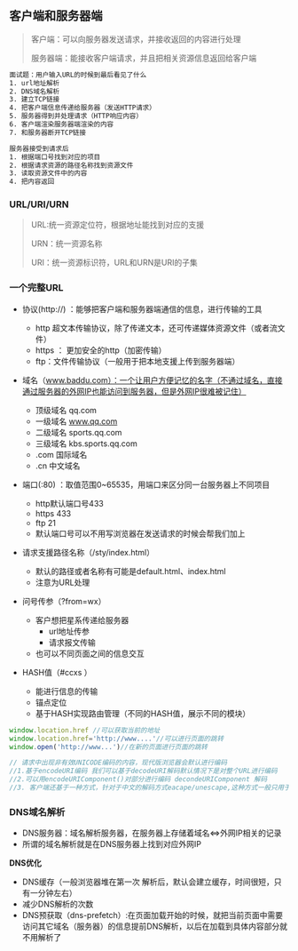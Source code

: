 ## 客户端和服务器端

> 客户端：可以向服务器发送请求，并接收返回的内容进行处理
>
> 服务器端：能接收客户端请求，并且把相关资源信息返回给客户端

~~~html
面试题：用户输入URL的时候到最后看见了什么
1. url地址解析
2. DNS域名解析
3. 建立TCP链接
4. 把客户端信息传递给服务器（发送HTTP请求）
5. 服务器得到并处理请求（HTTP响应内容）
6. 客户端渲染服务器端渲染的内容
7. 和服务器断开TCP链接

服务器接受到请求后
1. 根据端口号找到对应的项目
2. 根据请求资源的路径名称找到资源文件
3. 读取资源文件中的内容
4. 把内容返回
~~~

### URL/URI/URN

> URL:统一资源定位符，根据地址能找到对应的支援
>
> URN：统一资源名称
>
> URI：统一资源标识符，URL和URN是URI的子集

### 一个完整URL

- 协议(http://)  ：能够把客户端和服务器端通信的信息，进行传输的工具
  - http  超文本传输协议，除了传递文本，还可传递媒体资源文件（或者流文件）
  - https ： 更加安全的http（加密传输）
  - ftp：文件传输协议（一般用于把本地支援上传到服务器端）
- 域名（www.baddu.com）：一个让用户方便记忆的名字（不通过域名，直接通过服务器的外网IP也能访问到服务器，但是外网IP很难被记住）
  - 顶级域名 qq.com
  - 一级域名 www.qq.com
  - 二级域名 sports.qq.com
  - 三级域名 kbs.sports.qq.com
  - .com 国际域名
  - .cn 中文域名
- 端口(:80) ：取值范围0~65535，用端口来区分同一台服务器上不同项目
  - http默认端口号433
  - https 433
  - ftp 21
  - 默认端口号可以不用写浏览器在发送请求的时候会帮我们加上
- 请求支援路径名称（/sty/index.html）
  - 默认的路径或者名称有可能是default.html、index.html
  - 注意为URL处理
- 问号传参（?from=wx）
  - 客户想把星系传递给服务器
    - url地址传参
    - 请求报文传输
  - 也可以不同页面之间的信息交互

- HASH值（#ccxs ）
  - 能进行信息的传输
  - 锚点定位
  - 基于HASH实现路由管理（不同的HASH值，展示不同的模块）

~~~JavaScript
window.location.href //可以获取当前的地址
window.location.href='http://www....'//可以进行页面的跳转
window.open('http://www...')//在新的页面进行页面的跳转

// 请求中出现非有效UNICODE编码的内容，现代版浏览器会默认进行编码
//1.基于encodeURI编码 我们可以基于decodeURI解码默认情况下是对整个URL进行编码
//2.可以用encodeURIComponent()对部分进行编码 decondeURIComponent 解码
//3. 客户端还基于一种方式，针对于中文的解码方式eacape/unescape,这种方式一般只用于客户端页面之间自己的处理，例如：从页面跳转到详情，我们可以把传递的中文信息基于这个编码，详情获取编码后的信息在解码，比如客户端中的cookie信息，如果信息是中文，我们也基于这种方法编码
~~~

### DNS域名解析

- DNS服务器：域名解析服务器，在服务器上存储着域名<=>外网IP相关的记录
- 所谓的域名解析就是在DNS服务器上找到对应外网IP

**DNS优化**

- DNS缓存（一般浏览器堆在第一次 解析后，默认会建立缓存，时间很短，只有一分钟左右）
- 减少DNS解析的次数
- DNS预获取（dns-prefetch）:在页面加载开始的时候，就把当前页面中需要访问其它域名（服务器）的信息提前DNS解析，以后在加载到具体内容部分就不用解析了

